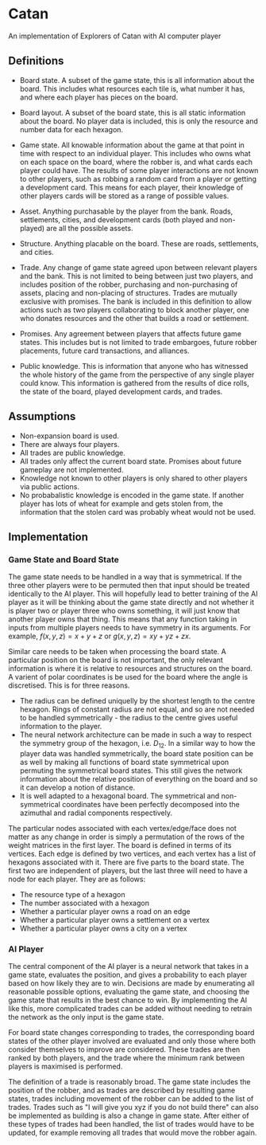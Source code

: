 # Catan
An implementation of Explorers of Catan with AI computer player

## Definitions

- Board state. A subset of the game state, this is all information about the board. This includes what resources each tile is, what number it has, and where each player has pieces on the board.

- Board layout. A subset of the board state, this is all static information about the board. No player data is included, this is only the resource and number data for each hexagon.

- Game state. All knowable information about the game at that point in time with respect to an individual player. This includes who owns what on each space on the board, where the robber is, and what cards each player could have. The results of some player interactions are not known to other players, such as robbing a random card from a player or getting a development card. This means for each player, their knowledge of other players cards will be stored as a range of possible values.

- Asset. Anything purchasable by the player from the bank. Roads, settlements, cities, and development cards (both played and non-played) are all the possible assets.

- Structure. Anything placable on the board. These are roads, settlements, and cities.

- Trade. Any change of game state agreed upon between relevant players and the bank. This is not limited to being between just two players, and includes position of the robber, purchasing and non-purchasing of assets, placing and non-placing of structures. Trades are mutually exclusive with promises. The bank is included in this definition to allow actions such as two players collaborating to block another player, one who donates resources and the other that builds a road or settlement.

- Promises. Any agreement between players that affects future game states. This includes but is not limited to trade embargoes, future robber placements, future card transactions, and alliances.

- Public knowledge. This is information that anyone who has witnessed the whole history of the game from the perspective of any single player could know. This information is gathered from the results of dice rolls, the state of the board, played development cards, and trades.


## Assumptions

- Non-expansion board is used.
- There are always four players.
- All trades are public knowledge.
- All trades only affect the current board state. Promises about future gameplay are not implemented.
- Knowledge not known to other players is only shared to other players via public actions.
- No probabalistic knowledge is encoded in the game state. If another player has lots of wheat for example and gets stolen from, the information that the stolen card was probably wheat would not be used.


## Implementation

### Game State and Board State

The game state needs to be handled in a way that is symmetrical. If the three other players were to be permuted then that input should be treated identically to the AI player. This will hopefully lead to better training of the AI player as it will be thinking about the game state directly and not whether it is player two or player three who owns something, it will just know that another player owns that thing. This means that any function taking in inputs from multiple players needs to have symmetry in its arguments. For example, $f(x, y, z) = x + y + z$ or $g(x, y, z) = xy + yz + zx$.

Similar care needs to be taken when processing the board state. A particular position on the board is not important, the only relevant information is where it is relative to resources and structures on the board. A varient of polar coordinates is be used for the board where the angle is discretised. This is for three reasons.

- The radius can be defined uniquelly by the shortest length to the centre hexagon. Rings of constant radius are not equal, and so are not needed to be handled symmetrically - the radius to the centre gives useful information to the player.
- The neural network architecture can be made in such a way to respect the symmetry group of the hexagon, i.e. $D_{12}$. In a similar way to how the player data was handled symmetrically, the board state position can be as well by making all functions of board state symmetrical upon permuting the symmetrical board states. This still gives the network information about the relative position of everything on the board and so it can develop a notion of distance.
- It is well adapted to a hexagonal board. The symmetrical and non-symmetrical coordinates have been perfectly decomposed into the azimuthal and radial components respectively.

The particular nodes associated with each vertex/edge/face does not matter as any change in order is simply a permutation of the rows of the weight matrices in the first layer. The board is defined in terms of its vertices. Each edge is defined by two vertices, and each vertex has a list of hexagons associated with it. There are five parts to the board state. The first two are independent of players, but the last three will need to have a node for each player. They are as follows:

- The resource type of a hexagon
- The number associated with a hexagon
- Whether a particular player owns a road on an edge
- Whether a particular player owns a settlement on a vertex
- Whether a particular player owns a city on a vertex

### AI Player

The central component of the AI player is a neural network that takes in a game state, evaluates the position, and gives a probability to each player based on how likely they are to win. Decisions are made by enumerating all reasonable possible options, evaluating the game state, and choosing the game state that results in the best chance to win. By implementing the AI like this, more complicated trades can be added without needing to retrain the network as the only input is the game state.

For board state changes corresponding to trades, the corresponding board states of the other player involved are evaluated and only those where both consider themselves to improve are considered. These trades are then ranked by both players, and the trade where the minimum rank between players is maximised is performed.

The definition of a trade is reasonably broad. The game state includes the position of the robber, and as trades are described by resulting game states, trades including movement of the robber can be added to the list of trades. Trades such as "I will give you xyz if you do not build there" can also be implemented as building is also a change in game state. After either of these types of trades had been handled, the list of trades would have to be updated, for example removing all trades that would move the robber again.